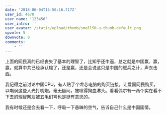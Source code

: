 ```yaml
---
date: '2018-06-04T15:50:16.717Z'
user_id: 4670
user_name: '123456'
user_intro: ''
user_avatar: /static/upload/thumb/small50-u-thumb-default.png
upvote: 5
downvote: 0
comments:
    - ''
---
```


上面的网民真的已经丧失了基本的理智了，比知乎还牛逼，总之就是中国赢，赢，赢，就算中共已经承认输了，还是赢，还是会说这只是中国的缓兵之计，声东击西。

我记得之前讨论中国CPU，有人贴了个龙芯电脑的购买链接，让爱国网民购买，以嘲讽这些人光打嘴炮。毫无疑问，被喷得狗血淋头。看看偶尔有一两个实在看不下去的理智网友被五毛们骂也是挺有意思的。  

  

我有时候还是会去看一下，呼吸一下愚昧的空气，告诉自己什么是中国国情。
